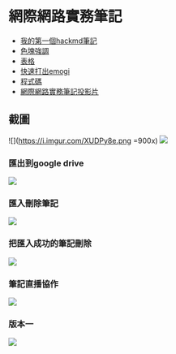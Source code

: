 

# 網際網路實務筆記

- [我的第一個hackmd筆記](https://hackmd.io/DUofZTWjRpC3MvK66Be7ow)
- [色塊強調](https://hackmd.io/LXJy2nMDRDamDpD0L7IpGw)
- [表格](/kn4eEGYASCWb4JcyPc8Bpw)
- [快速打出emogi](/P6jmrrPkTPGcsJBEtIMBkw)
- [程式碼](https://hackmd.io/@guo0930219/H1HgmgNbn)
- [網際網路實務筆記投影片](https://hackmd.io/@guo0930219/HkeuPzMN2)
## 截圖
![](https://i.imgur.com/XUDPy8e.png =900x)
![](https://i.imgur.com/pZcKWSo.png)
### 匯出到google drive
![](https://i.imgur.com/PpwJEOg.png)
### 匯入刪除筆記
![](https://i.imgur.com/GFaBMF2.png)
### 把匯入成功的筆記刪除
![](https://i.imgur.com/TpZGFDv.png)
### 筆記直播協作
![](https://i.imgur.com/mXQYXUf.png)
### 版本一
![](https://hackmd.io/_uploads/HytKMLiEn.png)

                
                
                

